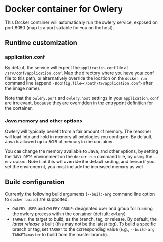 # Docker container for Owlery

This Docker container will automatically run the owlery service, exposed on
port 8080 (map to a port suitable for you on the host).

## Runtime customization

### application.conf
By defaut, the service will expect the `application.conf` file at `/srv/conf/application.conf`. Map the directory where you have your conf file to this path, or alternatively override the location on the `docker run` command line (append `-Dconfig.file=</path/to/application.conf>` after the image name).

Note that the `owlery.port` and `owlery.host` settings in your `application.conf` are irrelevant, because they are overridden in the entrypoint definition for the container.

### Java memory and other options
Owlery will typically benefit from a fair amount of memory. The reasoner will load into and hold in memory all ontologies you configure. By default, Java is allowed up to 8GB of memory in the container.

You can change the memory available to Java, and other options, by setting the `JAVA_OPTS` environment on the `docker run` command line, by using the `--env` option. Note that this will override the default setting, and hence if you set the environemnt, you must include the increased memory as well.

## Build configuration

Currently the following build arguments (`--build-arg` command line option to `docker build`) are supported:

* `OWLERY_USER` and `OWLERY_GROUP`: designated user and group for running
  the owlery process within the container (default: `owlery`)
* `TARGET`: the target to build, as the branch, tag, or release. By default,
  the _latest release_ is built (this may not be the latest _tag_). To build
  a specific branch or tag, set `TARGET` to the corresponding value (e.g.,
  `--build-arg TARGET=master` to build from the master branch).

